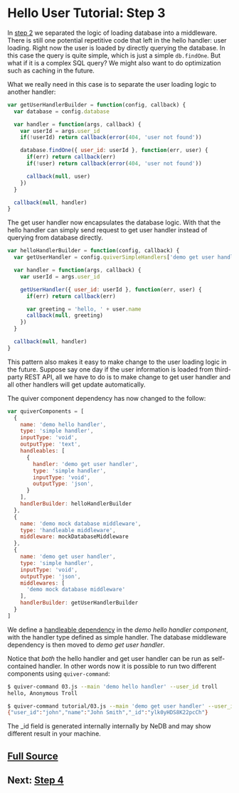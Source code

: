 
Hello User Tutorial: Step 3
===========================

In [step 2](02.md) we separated the logic of loading database into a middleware. There is still one potential repetitive code that left in the hello handler: user loading. Right now the user is loaded by directly querying the database. In this case the query is quite simple, which is just a simple `db.findOne`. But what if it is a complex SQL query? We might also want to do optimization such as caching in the future.

What we really need in this case is to separate the user loading logic to another handler:

```javascript
var getUserHandlerBuilder = function(config, callback) {
  var database = config.database

  var handler = function(args, callback) {
    var userId = args.user_id
    if(!userId) return callback(error(404, 'user not found'))

    database.findOne({ user_id: userId }, function(err, user) {
      if(err) return callback(err)
      if(!user) return callback(error(404, 'user not found'))

      callback(null, user)
    })
  }

  callback(null, handler)
}
```

The get user handler now encapsulates the database logic. With that the hello handler can simply send request to get user handler instead of querying from database directly.

```javascript
var helloHandlerBuilder = function(config, callback) {
  var getUserHandler = config.quiverSimpleHandlers['demo get user handler']

  var handler = function(args, callback) {
    var userId = args.user_id

    getUserHandler({ user_id: userId }, function(err, user) {
      if(err) return callback(err)

      var greeting = 'hello, ' + user.name
      callback(null, greeting)
    })
  }

  callback(null, handler)
}
```

This pattern also makes it easy to make change to the user loading logic in the future. Suppose say one day if the user information is loaded from third-party REST API, all we have to do is to make change to get user handler and all other handlers will get update automatically.

The quiver component dependency has now changed to the follow:

```javascript
var quiverComponents = [
  {
    name: 'demo hello handler',
    type: 'simple handler',
    inputType: 'void',
    outputType: 'text',
    handleables: [
      {
        handler: 'demo get user handler',
        type: 'simple handler',
        inputType: 'void',
        outputType: 'json',
      }
    ],
    handlerBuilder: helloHandlerBuilder
  },
  {
    name: 'demo mock database middleware',
    type: 'handleable middleware',
    middleware: mockDatabaseMiddleware
  },
  {
    name: 'demo get user handler',
    type: 'simple handler',
    inputType: 'void',
    outputType: 'json',
    middlewares: [
      'demo mock database middleware'
    ],
    handlerBuilder: getUserHandlerBuilder
  }
]
```

We define a [handleable dependency](https://github.com/quiverjs/doc/blob/master/core/08-component.md#handleables) in the _demo hello handler component_, with the handler type defined as simple handler. The database middleware dependency is then moved to _demo get user handler_.

Notice that _both_ the hello handler and get user handler can be run as self-contained handler. In other words now it is possible to run two different components using `quiver-command`:

```bash
$ quiver-command 03.js --main 'demo hello handler' --user_id troll
hello, Anonymous Troll

$ quiver-command tutorial/03.js --main 'demo get user handler' --user_id john
{"user_id":"john","name":"John Smith","_id":"ylk0yHDS8K22pcCh"}
```

The _id field is generated internally internally by NeDB and may show different result in your machine.

## [Full Source](03.js)

## Next: [Step 4](04.md)
